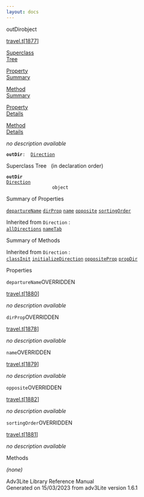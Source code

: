 ```yaml
---
layout: docs
---
```

<span class="title">outDir</span><span class="type">object</span>

[travel.t](../file/travel.t.html)\[[1877](../source/travel.t.html#1877)\]

[Superclass  
Tree](#_SuperClassTree_)

[Property  
Summary](#_PropSummary_)

[Method  
Summary](#_MethodSummary_)

[Property  
Details](#_Properties_)

[Method  
Details](#_Methods_)



*no description available*

**`outDir`**` :   `[`Direction`](../object/Direction.html)



<span id="_SuperClassTree_"></span>



<span class="hdln">Superclass Tree</span>   (in declaration order)



**`outDir`**  
[`Direction`](../object/Direction.html)  
`                 object`  
<span id="_PropSummary_"></span>



<span class="hdln">Summary of Properties</span>  



[`departureName`](#departureName) [`dirProp`](#dirProp) [`name`](#name) [`opposite`](#opposite) [`sortingOrder`](#sortingOrder)

Inherited from `Direction` :  
[`allDirections`](../object/Direction.html#allDirections) [`nameTab`](../object/Direction.html#nameTab)

<span id="_MethodSummary_"></span>



<span class="hdln">Summary of Methods</span>  





Inherited from `Direction` :  
[`classInit`](../object/Direction.html#classInit) [`initializeDirection`](../object/Direction.html#initializeDirection) [`oppositeProp`](../object/Direction.html#oppositeProp) [`propDir`](../object/Direction.html#propDir)

<span id="_Properties_"></span>



<span class="hdln">Properties</span>  



<span id="departureName"></span>

`departureName`<span class="rem">OVERRIDDEN</span>

[travel.t](../file/travel.t.html)\[[1880](../source/travel.t.html#1880)\]



*no description available*



<span id="dirProp"></span>

`dirProp`<span class="rem">OVERRIDDEN</span>

[travel.t](../file/travel.t.html)\[[1878](../source/travel.t.html#1878)\]



*no description available*



<span id="name"></span>

`name`<span class="rem">OVERRIDDEN</span>

[travel.t](../file/travel.t.html)\[[1879](../source/travel.t.html#1879)\]



*no description available*



<span id="opposite"></span>

`opposite`<span class="rem">OVERRIDDEN</span>

[travel.t](../file/travel.t.html)\[[1882](../source/travel.t.html#1882)\]



*no description available*



<span id="sortingOrder"></span>

`sortingOrder`<span class="rem">OVERRIDDEN</span>

[travel.t](../file/travel.t.html)\[[1881](../source/travel.t.html#1881)\]



*no description available*



<span id="_Methods_"></span>



<span class="hdln">Methods</span>  



*(none)*



Adv3Lite Library Reference Manual  
Generated on 15/03/2023 from adv3Lite version 1.6.1


